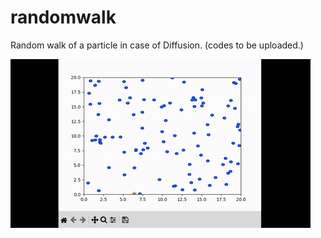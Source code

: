 # randomwalk 
Random walk of a particle in case of Diffusion.  (codes to be uploaded.)

![myfile](randomwalk.gif)





